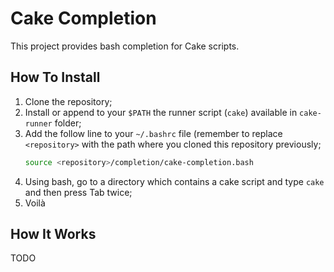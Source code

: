Cake Completion
===============

This project provides bash completion for Cake scripts.

How To Install
--------------

1. Clone the repository;
0. Install or append to your `$PATH` the runner script (`cake`) available in `cake-runner` folder;
0. Add the follow line to your `~/.bashrc` file (remember to replace `<repository>` with the path where you cloned this repository previously;
    ```` bash
    source <repository>/completion/cake-completion.bash
    ````
0. Using bash, go to a directory which contains a cake script and type `cake` and then press Tab twice;
0. Voilà

How It Works
-------------

TODO

